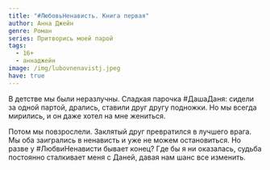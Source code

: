 ```yaml
---
title: "#ЛюбовьНенависть. Книга первая"
author: Анна Джейн
genre: Роман
series: Притворись моей парой
tags:
  - 16+
  - аннаджейн
image: /img/lubovnenavistj.jpeg
have: true
---
```

В детстве мы были неразлучны. Сладкая парочка #ДашаДаня: сидели за одной партой, дрались, ставили друг другу подножки. Но мы всегда мирились, и он даже хотел на мне жениться.

Потом мы повзрослели. Заклятый друг превратился в лучшего врага. Мы оба заигрались в ненависть и уже не можем остановиться. Но разве у #ЛюбвиНенависти бывает конец? Где бы я ни оказалась, судьба постоянно сталкивает меня с Даней, давая нам шанс все изменить.
